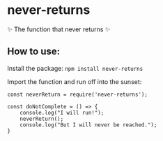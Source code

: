 # never-returns

✨ The function that never returns ✨


## How to use:
Install the package:
```npm install never-returns```

Import the function and run off into the sunset:
```
const neverReturn = require('never-returns');

const doNotComplete = () => {
    console.log("I will run!");
    neverReturn();
    console.log("But I will never be reached.");
}
```